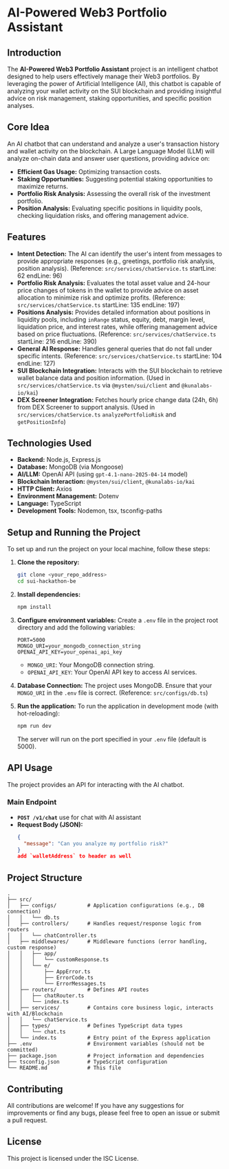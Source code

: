 # AI-Powered Web3 Portfolio Assistant

## Introduction

The **AI-Powered Web3 Portfolio Assistant** project is an intelligent chatbot designed to help users effectively manage their Web3 portfolios. By leveraging the power of Artificial Intelligence (AI), this chatbot is capable of analyzing your wallet activity on the SUI blockchain and providing insightful advice on risk management, staking opportunities, and specific position analyses.

## Core Idea

An AI chatbot that can understand and analyze a user's transaction history and wallet activity on the blockchain. A Large Language Model (LLM) will analyze on-chain data and answer user questions, providing advice on:
-   **Efficient Gas Usage:** Optimizing transaction costs.
-   **Staking Opportunities:** Suggesting potential staking opportunities to maximize returns.
-   **Portfolio Risk Analysis:** Assessing the overall risk of the investment portfolio.
-   **Position Analysis:** Evaluating specific positions in liquidity pools, checking liquidation risks, and offering management advice.

## Features

-   **Intent Detection:** The AI can identify the user's intent from messages to provide appropriate responses (e.g., greetings, portfolio risk analysis, position analysis).
    (Reference: `src/services/chatService.ts` startLine: 62 endLine: 96)
-   **Portfolio Risk Analysis:** Evaluates the total asset value and 24-hour price changes of tokens in the wallet to provide advice on asset allocation to minimize risk and optimize profits.
    (Reference: `src/services/chatService.ts` startLine: 135 endLine: 197)
-   **Positions Analysis:** Provides detailed information about positions in liquidity pools, including `inRange` status, equity, debt, margin level, liquidation price, and interest rates, while offering management advice based on price fluctuations.
    (Reference: `src/services/chatService.ts` startLine: 216 endLine: 390)
-   **General AI Response:** Handles general queries that do not fall under specific intents.
    (Reference: `src/services/chatService.ts` startLine: 104 endLine: 127)
-   **SUI Blockchain Integration:** Interacts with the SUI blockchain to retrieve wallet balance data and position information.
    (Used in `src/services/chatService.ts` via `@mysten/sui/client` and `@kunalabs-io/kai`)
-   **DEX Screener Integration:** Fetches hourly price change data (24h, 6h) from DEX Screener to support analysis.
    (Used in `src/services/chatService.ts` `analyzePortfolioRisk` and `getPositionInfo`)

## Technologies Used

-   **Backend:** Node.js, Express.js
-   **Database:** MongoDB (via Mongoose)
-   **AI/LLM:** OpenAI API (using `gpt-4.1-nano-2025-04-14` model)
-   **Blockchain Interaction:** `@mysten/sui/client`, `@kunalabs-io/kai`
-   **HTTP Client:** Axios
-   **Environment Management:** Dotenv
-   **Language:** TypeScript
-   **Development Tools:** Nodemon, tsx, tsconfig-paths

## Setup and Running the Project

To set up and run the project on your local machine, follow these steps:

1.  **Clone the repository:**
    ```bash
    git clone <your_repo_address>
    cd sui-hackathon-be
    ```

2.  **Install dependencies:**
    ```bash
    npm install
    ```

3.  **Configure environment variables:**
    Create a `.env` file in the project root directory and add the following variables:
    ```
    PORT=5000
    MONGO_URI=your_mongodb_connection_string
    OPENAI_API_KEY=your_openai_api_key
    ```
    -   `MONGO_URI`: Your MongoDB connection string.
    -   `OPENAI_API_KEY`: Your OpenAI API key to access AI services.

4.  **Database Connection:**
    The project uses MongoDB. Ensure that your `MONGO_URI` in the `.env` file is correct.
    (Reference: `src/configs/db.ts`)

5.  **Run the application:**
    To run the application in development mode (with hot-reloading):
    ```bash
    npm run dev
    ```
    The server will run on the port specified in your `.env` file (default is 5000).

## API Usage

The project provides an API for interacting with the AI chatbot.

### Main Endpoint

-   **`POST /v1/chat`** 
   use for chat with AI assistant
   -   **Request Body (JSON):**
        ```json
        {
          "message": "Can you analyze my portfolio risk?"
        }
        add `walletAddress` to header as well
        ```

## Project Structure

```
.
├── src/
│   ├── configs/          # Application configurations (e.g., DB connection)
│   │   └── db.ts
│   ├── controllers/      # Handles request/response logic from routers
│   │   └── chatController.ts
│   ├── middlewares/      # Middleware functions (error handling, custom response)
│   │   ├── app/
│   │   │   └── customResponse.ts
│   │   └── e/
│   │       ├── AppError.ts
│   │       ├── ErrorCode.ts
│   │       └── ErrorMessages.ts
│   ├── routers/          # Defines API routes
│   │   ├── chatRouter.ts
│   │   └── index.ts
│   ├── services/         # Contains core business logic, interacts with AI/Blockchain
│   │   └── chatService.ts
│   ├── types/            # Defines TypeScript data types
│   │   └── chat.ts
│   └── index.ts          # Entry point of the Express application
├── .env                  # Environment variables (should not be committed)
├── package.json          # Project information and dependencies
├── tsconfig.json         # TypeScript configuration
└── README.md             # This file
```

## Contributing

All contributions are welcome! If you have any suggestions for improvements or find any bugs, please feel free to open an issue or submit a pull request.

## License

This project is licensed under the ISC License.